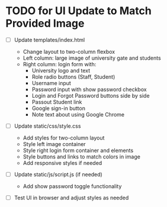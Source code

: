 # TODO for UI Update to Match Provided Image

- [ ] Update templates/index.html
  - Change layout to two-column flexbox
  - Left column: large image of university gate and students
  - Right column: login form with:
    - University logo and text
    - Role radio buttons (Staff, Student)
    - Username input
    - Password input with show password checkbox
    - Login and Forgot Password buttons side by side
    - Passout Student link
    - Google sign-in button
    - Note text about using Google Chrome

- [ ] Update static/css/style.css
  - Add styles for two-column layout
  - Style left image container
  - Style right login form container and elements
  - Style buttons and links to match colors in image
  - Add responsive styles if needed

- [ ] Update static/js/script.js (if needed)
  - Add show password toggle functionality

- [ ] Test UI in browser and adjust styles as needed
